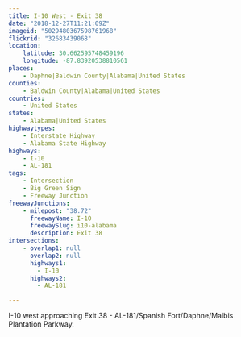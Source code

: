 ```yaml
---
title: I-10 West - Exit 38
date: "2018-12-27T11:21:09Z"
imageid: "5029480367598761968"
flickrid: "32683439068"
location:
    latitude: 30.662595748459196
    longitude: -87.83920538810561
places:
    - Daphne|Baldwin County|Alabama|United States
counties:
    - Baldwin County|Alabama|United States
countries:
    - United States
states:
    - Alabama|United States
highwaytypes:
    - Interstate Highway
    - Alabama State Highway
highways:
    - I-10
    - AL-181
tags:
    - Intersection
    - Big Green Sign
    - Freeway Junction
freewayJunctions:
    - milepost: "38.72"
      freewayName: I-10
      freewaySlug: i10-alabama
      description: Exit 38
intersections:
    - overlap1: null
      overlap2: null
      highways1:
        - I-10
      highways2:
        - AL-181

---
```

I-10 west approaching Exit 38 - AL-181/Spanish Fort/Daphne/Malbis Plantation Parkway.